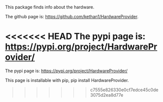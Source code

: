 This package finds info about the hardware. 

The github page is: https://github.com/kethan1/HardwareProvider.

<<<<<<< HEAD
The pypi page is: https://pypi.org/project/HardwareProvider/
=======
The pypi page is: https://pypi.org/project/HardwareProvider/

This page is installable with pip, pip install HardwareProvider. 
>>>>>>> c7555e826330e0cf7edce45c0de3075d2ea8d77e
